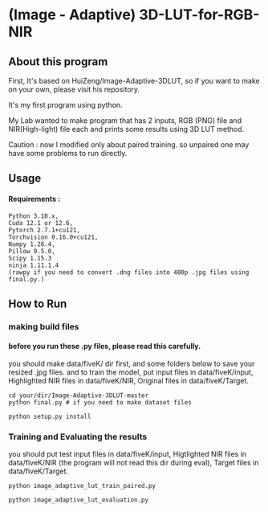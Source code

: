  # **(Image - Adaptive) 3D-LUT-for-RGB-NIR**

 
## About this program
First, It's based on HuiZeng/Image-Adaptive-3DLUT, so if you want to make on your own, please visit his repository.

It's my first program using python. 

My Lab wanted to make program that has 2 inputs, RGB (PNG) file and NIR(High-light) file each and prints some results using 3D LUT method.

Caution : now I modified only about paired training. so unpaired one may have some problems to run directly.


## Usage

#### Requirements : 
```
Python 3.10.x, 
Cuda 12.1 or 12.6, 
Pytorch 2.7.1+cu121, 
Torchvision 0.16.0+cu121,
Numpy 1.26.4, 
Pillow 9.5.0, 
Scipy 1.15.3
ninja 1.11.1.4
(rawpy if you need to convert .dng files into 480p .jpg files using final.py.)
```

## How to Run

### making build files

#### before you run these .py files, please read this carefully.

you should make data/fiveK/ dir first, and some folders below to save your resized .jpg files.
and to train the model, put input files in data/fiveK/input, Highlighted NIR files in data/fiveK/NIR, Original files in data/fiveK/Target.


```
cd your/dir/Image-Adaptive-3DLUT-master
python final.py # if you need to make dataset files

python setup.py install

```

### Training and Evaluating the results

you should put test input files in data/fiveK/input, Higtlighted NIR files in data/fiveK/NIR (the program will not read this dir during eval), Target files in data/fiveK/Target.


```
python image_adaptive_lut_train_paired.py

python image_adaptive_lut_evaluation.py
```
